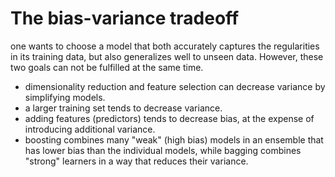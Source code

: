 The bias-variance tradeoff 
===

one wants to choose a model that both accurately captures the regularities in its training data, but also generalizes well to unseen data.
However, these two goals can not be fulfilled at the same time.

* dimensionality reduction and feature selection can decrease variance by simplifying models. 
* a larger training set tends to decrease variance. 
* adding features (predictors) tends to decrease bias, at the expense of introducing additional variance.
* boosting combines many "weak" (high bias) models in an ensemble that has lower bias than the individual models, while bagging combines "strong" learners in a way that reduces their variance.
